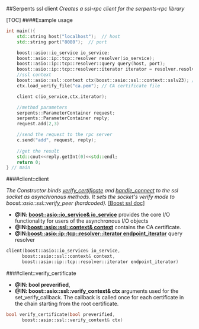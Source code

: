 
##Serpents ssl client
_Creates a ssl-rpc client for the serpents-rpc library_

[TOC]
####Example usage
~~~cpp
int main(){
	std::string host("localhost");  // host
	std::string port("8080");  // port

	boost::asio::io_service io_service;
	boost::asio::ip::tcp::resolver resolver(io_service);
	boost::asio::ip::tcp::resolver::query query(host, port);
	boost::asio::ip::tcp::resolver::iterator iterator = resolver.resolve(query);
	//ssl context 
	boost::asio::ssl::context ctx(boost::asio::ssl::context::sslv23); // the server/client accepts sslv23 or higher to begin the secure connection
    ctx.load_verify_file("ca.pem"); // CA certificate file

	client c(io_service,ctx,iterator);

	//method parameters
	serpents::ParameterContainer request;
	serpents::ParameterContainer reply;
	request.add(2,3)

	//send the request to the rpc server
	c.send("add", request, reply);
	
	//get the result
	std::cout<<reply.getInt(0)<<std::endl;
	return 0;
} // main
~~~
####client::client

_The Constructor binds [verify_certificate][l1] and [handle_connect][l2] to the ssl socket as asynchronous methods.
It sets the socket's verify mode to boost::asio::ssl::verify_peer (hardcoded)._
[[Boost ssl doc]](http://www.boost.org/doc/libs/1_56_0/doc/html/boost_asio/overview/ssl.html)

* **@IN: [boost::asio::io_service& io_service](http://www.boost.org/doc/libs/1_56_0/doc/html/boost_asio/reference/io_service.html)** 
provides the core I/O functionality for users of the asynchronous I/O objects
* **@IN:[boost::asio::ssl::context& context](http://www.boost.org/doc/libs/1_56_0/doc/html/boost_asio/reference/ssl__context.html)** 
contains the CA certificate. 
* **@IN:[boost::asio::ip::tcp::resolver::iterator endpoint_iterator](http://www.boost.org/doc/libs/1_56_0/doc/html/boost_asio/reference/ip__basic_resolver/iterator.html)** query resolver 


~~~cpp
client(boost::asio::io_service& io_service,
      boost::asio::ssl::context& context,
      boost::asio::ip::tcp::resolver::iterator endpoint_iterator)
~~~

####client::verify_certificate
* **@IN: bool preverified**,
* **@IN: boost::asio::ssl::verify_context& ctx**
 arguments used for the set_verify_callback. The callback is called once for each certificate in the chain starting from the root certificate. 
~~~cpp
bool verify_certificate(bool preverified,
      boost::asio::ssl::verify_context& ctx)
~~~
[l1]:#client::verify_certificate
[l2]:#client::handle_connect
